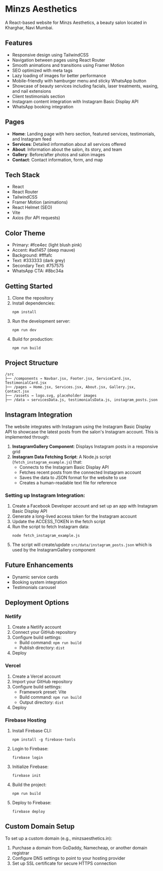 # Minzs Aesthetics

A React-based website for Minzs Aesthetics, a beauty salon located in Kharghar, Navi Mumbai.

## Features

- Responsive design using TailwindCSS
- Navigation between pages using React Router
- Smooth animations and transitions using Framer Motion
- SEO optimized with meta tags
- Lazy loading of images for better performance
- Mobile-friendly with hamburger menu and sticky WhatsApp button
- Showcase of beauty services including facials, laser treatments, waxing, and nail extensions
- Client testimonials section
- Instagram content integration with Instagram Basic Display API
- WhatsApp booking integration

## Pages

- **Home**: Landing page with hero section, featured services, testimonials, and Instagram feed
- **Services**: Detailed information about all services offered
- **About**: Information about the salon, its story, and team
- **Gallery**: Before/after photos and salon images
- **Contact**: Contact information, form, and map

## Tech Stack

- React
- React Router
- TailwindCSS
- Framer Motion (animations)
- React Helmet (SEO)
- Vite
- Axios (for API requests)

## Color Theme

- Primary: #fce4ec (light blush pink)
- Accent: #ad1457 (deep mauve)
- Background: #fffafc
- Text: #333333 (dark grey)
- Secondary Text: #757575
- WhatsApp CTA: #8bc34a

## Getting Started

1. Clone the repository
2. Install dependencies:
   ```
   npm install
   ```
3. Run the development server:
   ```
   npm run dev
   ```
4. Build for production:
   ```
   npm run build
   ```

## Project Structure

```
/src
├── /components → Navbar.jsx, Footer.jsx, ServiceCard.jsx, TestimonialCard.jsx
├── /pages → Home.jsx, Services.jsx, About.jsx, Gallery.jsx, Contact.jsx
├── /assets → logo.svg, placeholder images
├── /data → servicesData.js, testimonialsData.js, instagram_posts.json
```

## Instagram Integration

The website integrates with Instagram using the Instagram Basic Display API to showcase the latest posts from the salon's Instagram account. This is implemented through:

1. **InstagramGallery Component**: Displays Instagram posts in a responsive grid
2. **Instagram Data Fetching Script**: A Node.js script (`fetch_instagram_example.js`) that:
   - Connects to the Instagram Basic Display API
   - Fetches recent posts from the connected Instagram account
   - Saves the data to JSON format for the website to use
   - Creates a human-readable text file for reference

### Setting up Instagram Integration:

1. Create a Facebook Developer account and set up an app with Instagram Basic Display API
2. Generate a long-lived access token for the Instagram account
3. Update the ACCESS_TOKEN in the fetch script
4. Run the script to fetch Instagram data:
   ```
   node fetch_instagram_example.js
   ```
5. The script will create/update `src/data/instagram_posts.json` which is used by the InstagramGallery component

## Future Enhancements

- Dynamic service cards
- Booking system integration
- Testimonials carousel

## Deployment Options

### Netlify

1. Create a Netlify account
2. Connect your GitHub repository
3. Configure build settings:
   - Build command: `npm run build`
   - Publish directory: `dist`
4. Deploy

### Vercel

1. Create a Vercel account
2. Import your GitHub repository
3. Configure build settings:
   - Framework preset: Vite
   - Build command: `npm run build`
   - Output directory: `dist`
4. Deploy

### Firebase Hosting

1. Install Firebase CLI:
   ```
   npm install -g firebase-tools
   ```
2. Login to Firebase:
   ```
   firebase login
   ```
3. Initialize Firebase:
   ```
   firebase init
   ```
4. Build the project:
   ```
   npm run build
   ```
5. Deploy to Firebase:
   ```
   firebase deploy
   ```

## Custom Domain Setup

To set up a custom domain (e.g., minzsaesthetics.in):

1. Purchase a domain from GoDaddy, Namecheap, or another domain registrar
2. Configure DNS settings to point to your hosting provider
3. Set up SSL certificate for secure HTTPS connection

